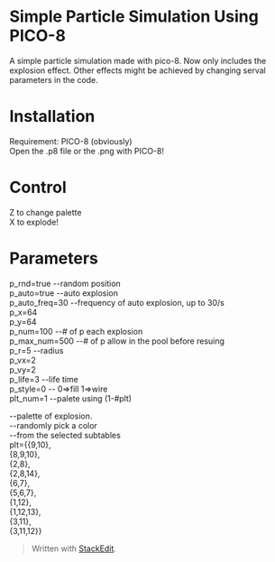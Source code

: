 ﻿# Simple Particle Simulation Using PICO-8
A simple particle simulation made with pico-8. Now only includes the explosion effect. Other effects might be achieved by changing serval parameters in the code.
# Installation
Requirement: PICO-8 (obviously)  
Open the .p8 file or the .png with PICO-8!
# Control
Z to change palette  
X to explode!
# Parameters
p_rnd=true --random position  
p_auto=true --auto explosion  
p_auto_freq=30 --frequency of auto explosion, up to 30/s  
p_x=64  
p_y=64  
p_num=100 --# of p each explosion  
p_max_num=500 --# of p allow in the pool before resuing  
p_r=5	--radius  
p_vx=2  
p_vy=2  
p_life=3	--life time  
p_style=0  -- 0=>fill 1=>wire  
plt_num=1	--palete using (1-#plt)  
  
--palette of explosion.  
--randomly pick a color  
--from the selected subtables  
plt={{9,10},  
					{8,9,10},  
					{2,8},  
					{2,8,14},  
					{6,7},  
					{5,6,7},  
					{1,12},  
					{1,12,13},  
					{3,11},   
					{3,11,12}}   


> Written with [StackEdit](https://stackedit.io/).
